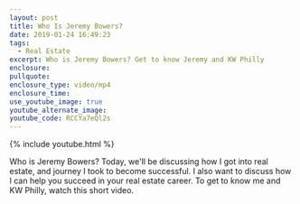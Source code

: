 ```yaml
---
layout: post
title: Who Is Jeremy Bowers?
date: 2019-01-24 16:49:23
tags:
  - Real Estate
excerpt: Who is Jeremy Bowers? Get to know Jeremy and KW Philly
enclosure:
pullquote:
enclosure_type: video/mp4
enclosure_time:
use_youtube_image: true
youtube_alternate_image:
youtube_code: RCCYa7eQl2s
---
```


{% include youtube.html %}

Who is Jeremy Bowers? Today, we'll be discussing how I got into real estate, and journey I took to become successful. I also want to discuss how I can help you succeed in your real estate career. To get to know me and KW Philly, watch this short video.